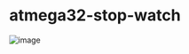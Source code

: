 # atmega32-stop-watch
![image](https://github.com/ahmedbakr7/atmega32-stop-watch/assets/133423657/84e2459d-aa4a-4558-af4d-ba3fcd67c8ab)
